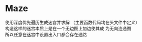 # Maze

使用深度优先遍历生成迷宫并求解
（主要函数代码均在头文件中定义）
<br>构造这样的迷宫本质上是在一个无边图上加边使其成
为无向连通图
<br>所以任意在迷宫中设置出入口都会存在通路

